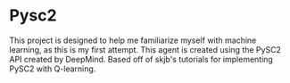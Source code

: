 # Pysc2
This project is designed to help me familiarize myself with machine learning, as this is my first attempt. This agent is created using the PySC2 API created by DeepMind. Based off of skjb's tutorials for implementing PySC2 with Q-learning.
